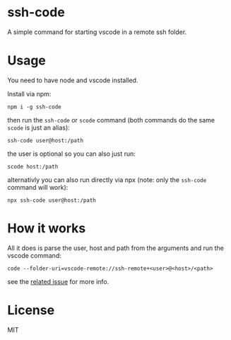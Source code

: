 # ssh-code

A simple command for starting vscode in a remote ssh folder.

# Usage

You need to have node and vscode installed.

Install via npm:
```
npm i -g ssh-code
```
then run the `ssh-code` or `scode` command (both commands do the same `scode` is just an alias):
```
ssh-code user@host:/path
```
the user is optional so you can also just run:
```
scode host:/path
```

alternativly you can also run directly via npx (note: only the `ssh-code` command will work):
```
npx ssh-code user@host:/path
```

# How it works

All it does is parse the user, host and path from the arguments and run the vscode command:
```
code --folder-uri=vscode-remote://ssh-remote+<user>@<host>/<path>
```

see the [related issue](https://github.com/microsoft/vscode-remote-release/issues/3324) for more info.

# License

MIT